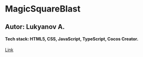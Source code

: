 # MagicSquareBlast

## Autor: Lukyanov A.

#### Tech stack: HTML5, CSS, JavaScript, TypeScript, Cocos Creator.

[Link](https://sparkling-twilight-4953af.netlify.app/)
